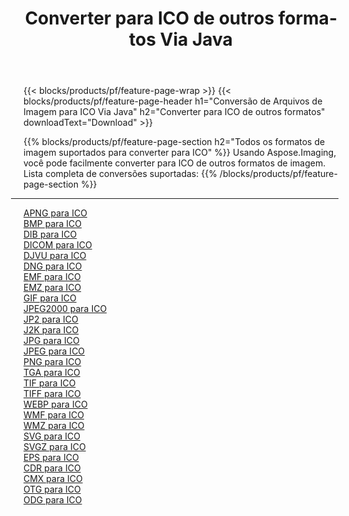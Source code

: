 ﻿---
title: Converter para ICO de outros formatos Via Java 
weight: 3920
url: /pt/java/conversion/to/ico 
lang: pt
langdirlevel: 2
locales: zh-hans,ja,it,ru,de,es,fr,nl,id,lt,pl,pt,vi,tr,ko,zh-hant,ar,hi,th,sv,cs,uk,he
description: Usando o Aspose.Imaging, você pode facilmente converter para ICO de outros formatos
---

{{< blocks/products/pf/feature-page-wrap >}}
{{< blocks/products/pf/feature-page-header h1="Conversão de Arquivos de Imagem para ICO Via Java" h2="Converter para ICO de outros formatos" downloadText="Download" >}}


{{% blocks/products/pf/feature-page-section  h2="Todos os formatos de imagem suportados para converter para ICO" %}}
Usando Aspose.Imaging, você pode facilmente converter para ICO de outros formatos de imagem.
<br/>
Lista completa de conversões suportadas:
{{% /blocks/products/pf/feature-page-section %}}
<div class="container-fluid productfamilypage bg-gray">
    <div class="convertypes bg-gray agp-content section">
        <div class="container">
		<hr style="margin-left:-20px;"/>
		<div class="row other-converters">
		    <div class='col-md-2 other-converter remove-lp remove-rp'><a href="/imaging/pt/java/conversion/apng-to-ico" >APNG para ICO</a></div>
<div class='col-md-2 other-converter remove-lp remove-rp'><a href="/imaging/pt/java/conversion/bmp-to-ico" >BMP para ICO</a></div>
<div class='col-md-2 other-converter remove-lp remove-rp'><a href="/imaging/pt/java/conversion/dib-to-ico" >DIB para ICO</a></div>
<div class='col-md-2 other-converter remove-lp remove-rp'><a href="/imaging/pt/java/conversion/dicom-to-ico" >DICOM para ICO</a></div>
<div class='col-md-2 other-converter remove-lp remove-rp'><a href="/imaging/pt/java/conversion/djvu-to-ico" >DJVU para ICO</a></div>
<div class='col-md-2 other-converter remove-lp remove-rp'><a href="/imaging/pt/java/conversion/dng-to-ico" >DNG para ICO</a></div>
<div class='col-md-2 other-converter remove-lp remove-rp'><a href="/imaging/pt/java/conversion/emf-to-ico" >EMF para ICO</a></div>
<div class='col-md-2 other-converter remove-lp remove-rp'><a href="/imaging/pt/java/conversion/emz-to-ico" >EMZ para ICO</a></div>
<div class='col-md-2 other-converter remove-lp remove-rp'><a href="/imaging/pt/java/conversion/gif-to-ico" >GIF para ICO</a></div>
<div class='col-md-2 other-converter remove-lp remove-rp'><a href="/imaging/pt/java/conversion/jpeg2000-to-ico" >JPEG2000 para ICO</a></div>
<div class='col-md-2 other-converter remove-lp remove-rp'><a href="/imaging/pt/java/conversion/jp2-to-ico" >JP2 para ICO</a></div>
<div class='col-md-2 other-converter remove-lp remove-rp'><a href="/imaging/pt/java/conversion/j2k-to-ico" >J2K para ICO</a></div>
<div class='col-md-2 other-converter remove-lp remove-rp'><a href="/imaging/pt/java/conversion/jpg-to-ico" >JPG para ICO</a></div>
<div class='col-md-2 other-converter remove-lp remove-rp'><a href="/imaging/pt/java/conversion/jpeg-to-ico" >JPEG para ICO</a></div>
<div class='col-md-2 other-converter remove-lp remove-rp'><a href="/imaging/pt/java/conversion/png-to-ico" >PNG para ICO</a></div>
<div class='col-md-2 other-converter remove-lp remove-rp'><a href="/imaging/pt/java/conversion/tga-to-ico" >TGA para ICO</a></div>
<div class='col-md-2 other-converter remove-lp remove-rp'><a href="/imaging/pt/java/conversion/tif-to-ico" >TIF para ICO</a></div>
<div class='col-md-2 other-converter remove-lp remove-rp'><a href="/imaging/pt/java/conversion/tiff-to-ico" >TIFF para ICO</a></div>
<div class='col-md-2 other-converter remove-lp remove-rp'><a href="/imaging/pt/java/conversion/webp-to-ico" >WEBP para ICO</a></div>
<div class='col-md-2 other-converter remove-lp remove-rp'><a href="/imaging/pt/java/conversion/wmf-to-ico" >WMF para ICO</a></div>
<div class='col-md-2 other-converter remove-lp remove-rp'><a href="/imaging/pt/java/conversion/wmz-to-ico" >WMZ para ICO</a></div>
<div class='col-md-2 other-converter remove-lp remove-rp'><a href="/imaging/pt/java/conversion/svg-to-ico" >SVG para ICO</a></div>
<div class='col-md-2 other-converter remove-lp remove-rp'><a href="/imaging/pt/java/conversion/svgz-to-ico" >SVGZ para ICO</a></div>
<div class='col-md-2 other-converter remove-lp remove-rp'><a href="/imaging/pt/java/conversion/eps-to-ico" >EPS para ICO</a></div>
<div class='col-md-2 other-converter remove-lp remove-rp'><a href="/imaging/pt/java/conversion/cdr-to-ico" >CDR para ICO</a></div>
<div class='col-md-2 other-converter remove-lp remove-rp'><a href="/imaging/pt/java/conversion/cmx-to-ico" >CMX para ICO</a></div>
<div class='col-md-2 other-converter remove-lp remove-rp'><a href="/imaging/pt/java/conversion/otg-to-ico" >OTG para ICO</a></div>
<div class='col-md-2 other-converter remove-lp remove-rp'><a href="/imaging/pt/java/conversion/odg-to-ico" >ODG para ICO</a></div>
                </div>
        </div>
    </div>
</div>
<br/>

